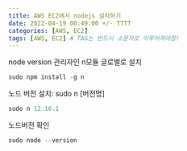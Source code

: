 ```yaml
---
title: AWS EC2에서 nodejs 설치하기
date: 2022-04-19 00:49:00 +/- TTTT
categories: [AWS, EC2]
tags: [AWS, EC2] # TAG는 반드시 소문자로 이루어져야함!
---
```


node version 관리자인 n모듈 글로벌로 설치

```javascript
sudo npm install -g n
```

노드 버전 설치: sudo n [버전명]

```javascript
sudo n 12.16.1
```

노드버전 확인

```javascript
sudo node --version
```
